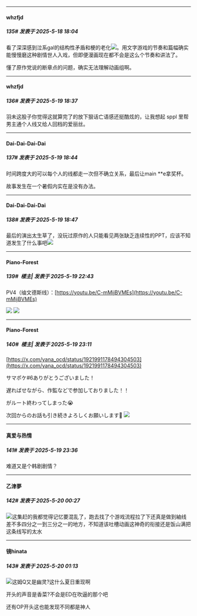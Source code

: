 ﻿
*****

####  whzfjd  
##### 135#       发表于 2025-5-18 18:04

看了深深感到泣系gal的结构性矛盾和梗的老化<img src="https://static.stage1st.com/image/smiley/face2017/091.png" referrerpolicy="no-referrer">。用文字游戏的节奏和篇幅确实能慢慢磨这种剧情世人入戏，但即便漫画现在都不会是这么个节奏和讲法了。

懂了原作党说的断章点的问题，确实无法理解动画组啊。


*****

####  whzfjd  
##### 136#       发表于 2025-5-19 18:37

羽未这股子你觉得这就算完了的放下狠话亡语感还挺酷炫的，让我想起 sppl 里帮男主通个人线又给人回档的爱丽丝。


*****

####  Dai-Dai-Dai-Dai  
##### 137#       发表于 2025-5-19 18:44

时间跨度大的可以每个人的线都走一次但不确立关系，最后让main **e拿奖杯。

故事发生在一个暑假内实在是没有办法。

*****

####  Dai-Dai-Dai-Dai  
##### 138#       发表于 2025-5-19 18:47

最后的演出太生草了，没玩过原作的人只能看见两张缺乏连续性的PPT，应该不知道发生了什么事吧<img src="https://static.stage1st.com/image/smiley/face2017/067.png" referrerpolicy="no-referrer">


*****

####  Piano-Forest  
##### 139#         楼主| 发表于 2025-5-19 22:43

PV4（䌷文德斯线）：[https://youtu.be/C-mMijBVMEs](https://youtu.be/C-mMijBVMEs)

<img src="https://p.sda1.dev/24/199631239d893661db2fdf857eb5f5df/20250519_224039.jpg" referrerpolicy="no-referrer">
<img src="https://p.sda1.dev/24/081e27d0ac2f9d2b560d2603e4a2a001/20250519_224048.jpg" referrerpolicy="no-referrer">


*****

####  Piano-Forest  
##### 140#         楼主| 发表于 2025-5-19 23:11

[https://x.com/yana_ocd/status/1921991178494304503](https://x.com/yana_ocd/status/1921991178494304503)

サマポケ#6ありがとうございました！

遅ればせながら、作監などで参加しておりました！！

がルート終わってしまった😭

次回からのお話も引き続きよろしくお願いします🙇
<img src="https://p.sda1.dev/24/0a4a66fc9a87bc55d8cbba49a809ef5b/20250519_230959.jpg" referrerpolicy="no-referrer">


*****

####  真爱与热情  
##### 141#       发表于 2025-5-19 23:36

难道又是个韩剧剧情？


*****

####  乙津夢  
##### 142#       发表于 2025-5-20 00:27

<img src="https://static.stage1st.com/image/smiley/face2017/067.png" referrerpolicy="no-referrer">这集赶的我都觉得记忆要混乱了，跑去找了个游戏流程拉了下还真是做到紬线差不多四分之一到三分之一的地方，不知道该吐槽动画这神奇的衔接还是饭山满把这条线写的太水


*****

####  镜hinata  
##### 143#       发表于 2025-5-20 01:13

<img src="https://static.stage1st.com/image/smiley/face2017/067.png" referrerpolicy="no-referrer">这姆Q又是幽灵?这什么夏日重现啊

开头的声音是香菜?不会是ED在吹逼的那个吧

还有OP开头这也能发现不同都是神人

